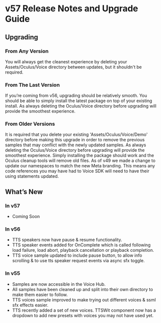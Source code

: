 # v57 Release Notes and Upgrade Guide

## Upgrading
### From Any Version
You will always get the cleanest experience by deleting your Assets/Oculus/Voice directory between updates, but it shouldn't be required.

### From The Last Version
If you’re coming from v56, upgrading should be relatively smooth. You should be able to simply install the latest package on top of your existing install. As always deleting the Oculus/Voice directory before upgrading will provide the smoothest experience.

### From Older Versions
It is required that you delete your existing 'Assets/Oculus/Voice/Demo' directory before making this upgrade in order to remove the previous samples that may conflict with the newly updated samples.  As always deleting the Oculus/Voice directory before upgrading will provide the smoothest experience.  Simply installing the package should work and the Oculus cleanup tools will remove old files.
As of v49 we made a change to update our namespaces to match the new Meta branding. This means any code references you may have had to Voice SDK will need to have their using statements updated.


## What’s New
### In v57
* Coming Soon

### In v56
* TTS speakers now have pause & resume functionality.
* TTS speaker events added for OnComplete which is called following load failure, load abort, playback cancellation or playback completion.
* TTS voice sample updated to include pause button, to allow info scrolling & to use tts speaker request events via async sfx toggle.

### In v55
* Samples are now accessible in the Voice Hub.
* All samples have been cleaned up and split into their own directory to make them easier to follow.
* TTS voices sample improved to make trying out different voices & ssml sfx effects easier.
* TTS recently added a set of new voices. TTSWit component now has a dropdown to add new presets with voices you may not have used yet.
